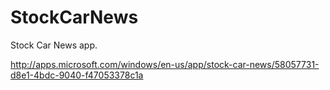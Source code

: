 # StockCarNews
Stock Car News app.

http://apps.microsoft.com/windows/en-us/app/stock-car-news/58057731-d8e1-4bdc-9040-f47053378c1a
